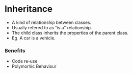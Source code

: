 # Inheritance

- A kind of relationship between classes.
- Usually refered to as "is a" relationship.
- The child class inherits the properties of the parent class.
- Eg. A car is a vehicle.

### Benefits
- Code re-use
- Polymorhic Behaviour

 